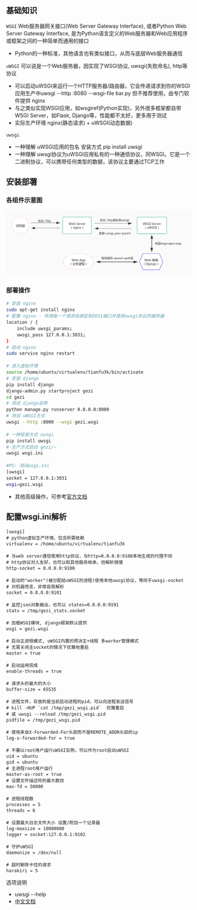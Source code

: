 ## 基础知识

`WSGI` 
Web服务器网关接口(Web Server Gateway Interface), 或者Python Web Server Gateway Interface, 是为Python语言定义的Web服务器和Web应用程序或框架之间的一种简单而通用的接口

- Python的一种标准，其他语言也有类似接口，从而与底层Web服务器通信

`uWSGI` 
可以说是一个Web服务器，因实现了WSGI协议, uwsgi(失败命名), http等协议

- 可以启动uWSGI来运行一个HTTP服务器/路由器，它会传递请求到你的WSGI应用生产中uwsgi --http :8080 --wsgi-file bar.py 但不推荐使用，由专门软件提供 nginx
- 与之类似实现WSGI应用，如wsgiref(Python实现)，另外很多框架都自带WSGI Server，如Flask, Django等，性能都不太好，更多用于测试
- 实际生产环境 nginx(静态请求) + uWSGI(动态数据)

`uwsgi`
- 一种理解 uWSGI应用的包名 安装方式 pip install uwsgi
- 一种理解 uwsgi协议为uWSGI应用私有的一种通信协议，同WSGI。它是一个二进制协议，可以携带任何类型的数据，该协议主要通过TCP工作

## 安装部署

### 各组件示意图
![uwsgi](https://raw.githubusercontent.com/ni-ning/ni-ning.github.io/master/images/uwsgi.jpg)

### 部署操作
```bash
# 安装 nginx
sudo apt-get install nginx
# 配置 nginx - 传递每一个请求给绑定到3031端口并使用uwsgi协议的服务器
location / {
    include uwsgi_params;
    uwsgi_pass 127.0.0.1:3031;
}
# 启动 nginx
sudo service nginx restart

# 进入虚拟环境
source /home/ubuntu/virtualenv/tianfu3k/bin/activate
# 安装 django
pip install django
django-admin.py startproject gezi
cd gezi
# 测试 django自带
python manage.py runserver 0.0.0.0:8000
# 测试 uWSGI方式
uwsgi --http :8000 --wsgi gezi.wsgi

# 一种安装方式 uwsgi
pip install uwsgi
# 生产方式启动 gezi/~
uwsgi wsgi.ini

#PS: 测试wsgi.ini
[uwsgi]
socket = 127.0.0.1:3031
wsgi=gezi.wsgi
```

- 其他高级操作，可参考[官方文档](https://uwsgi-docs-zh.readthedocs.io/zh_CN/latest/index.html)


## 配置wsgi.ini解析
```
[uwsgi]
# python虚拟生产环境，包含所需依赖
virtualenv = /home/ubuntu/virtualenv/tianfu3k

# 与web server通信使用http协议，与http=0.0.0.0:9100本地生成的代理不同
# http协议对人友好，也可以和其他服务继承，但解析很慢
http-socket = 0.0.0.0:9100

# 启动的"worker"(被分配给uWSGI的进程)使用本地uwsgi协议，等同于uwsgi-socket
# 对机器而言，非常容易解析
socket = 0.0.0.0:9101

# 监控json对象输出，也可以 states=0.0.0.0:9191
stats = /tmp/gezi_stats.socket

# 加载WSGI模块, django框架默认提供 
wsgi = gezi.wsgi

# 启动主进程模式, uWSGI内置的预派生+线程 多worker管理模式
# 无需关闭主socket的情况下优雅地重启
master = true

# 启动运用现成
enable-threads = true

# 请求头的最大的大小
buffer-size = 65535

# 进程文件，存放的是当前启动进程的pid，可以向进程发送信号
# kill -HUP `cat /tmp/gezi_wsgi.pid`  优雅重启
# 或 uwsgi --reload /tmp/gezi_wsgi.pid
pidfile = /tmp/gezi_wsgi.pid

# 使用来自X-Forwarded-For头部而不是REMOTE_ADDR头部的ip
log-x-forwarded-for = true

# 不要以root用户运行uWSGI实例，可以作为root启动uWSGI
uid = ubuntu
gid = ubuntu
# 主进程root用户运行
master-as-root = true
# 设置文件描述符的最大数目
max-fd = 50000

# 进程线程数
processes = 5
threads = 6

# 设置最大日志文件大小 设置/附加一个记录器
log-maxsize = 10000000
logger = socket:127.0.0.1:9102

# 守护uWSGI
daemonize = /dev/null

# 超时删除卡住的请求
harakiri = 5
```

选项说明
- uwsgi --help
- [中文文档](https://uwsgi-docs-zh.readthedocs.io/zh_CN/latest/Options.html)